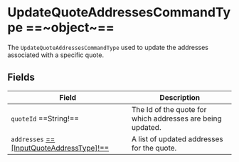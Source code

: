 # UpdateQuoteAddressesCommandType  ==~object~==

The `UpdateQuoteAddressesCommandType` used to update the addresses associated with a specific quote.

## Fields

| Field                                                                  | Description                                                        |
| -----------------------------------------------------------------------| ------------------------------------------------------------------ |
| `quoteId`  ==String!==                                                 | The Id of the quote for which addresses are being updated.         |
| `addresses` [ ==[InputQuoteAddressType]!== ](InputQuoteAddressType.md) | A list of updated addresses for the quote.                         |
